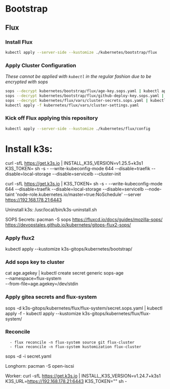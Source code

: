 # Bootstrap

## Flux

### Install Flux

```sh
kubectl apply --server-side --kustomize ./kubernetes/bootstrap/flux
```

### Apply Cluster Configuration

_These cannot be applied with `kubectl` in the regular fashion due to be encrypted with sops_

```sh
sops --decrypt kubernetes/bootstrap/flux/age-key.sops.yaml | kubectl apply -f -
sops --decrypt kubernetes/bootstrap/flux/github-deploy-key.sops.yaml | kubectl apply -f -
sops --decrypt kubernetes/flux/vars/cluster-secrets.sops.yaml | kubectl apply -f -
kubectl apply -f kubernetes/flux/vars/cluster-settings.yaml
```

### Kick off Flux applying this repository

```sh
kubectl apply --server-side --kustomize ./kubernetes/flux/config
```


# Install k3s:
curl -sfL https://get.k3s.io | INSTALL_K3S_VERSION=v1.25.5+k3s1 K3S_TOKEN=<TOKEN> sh -s - --write-kubeconfig-mode 644 --disable=traefik --disable=local-storage --disable=servicelb --cluster-init


curl -sfL https://get.k3s.io | K3S_TOKEN=<TOKEN> sh -s - --write-kubeconfig-mode 644 --disable=traefik --disable=local-storage --disable=servicelb --node-taint 'node-role.kubernetes.io/master=true:NoSchedule' --server https://192.168.178.21:6443


Uninstall k3s:
/usr/local/bin/k3s-uninstall.sh

SOPS Secrets:
pacman -S sops
https://fluxcd.io/docs/guides/mozilla-sops/
https://devopstales.github.io/kubernetes/gitops-flux2-sops/

### Apply flux2
kubectl apply --kustomize k3s-gitops/kubernetes/bootstrap/

### Add sops key to cluster
cat age.agekey |
kubectl create secret generic sops-age \
--namespace=flux-system \
--from-file=age.agekey=/dev/stdin

### Apply gitea secrets and flux-system
sops -d k3s-gitops/kubernetes/flux/flux-system/secret.sops.yaml | kubectl apply -f -
kubectl apply --kustomize k3s-gitops/kubernetes/flux/flux-system/

### Reconcile
      - flux reconcile -n flux-system source git flux-cluster
      - flux reconcile -n flux-system kustomization flux-cluster

sops -d -i secret.yaml

Longhorn:
pacman -S open-iscsi

Worker:
curl -sfL https://get.k3s.io | INSTALL_K3S_VERSION=v1.24.7+k3s1 K3S_URL=https://192.168.178.21:6443 K3S_TOKEN="<TOKEN>" sh -

